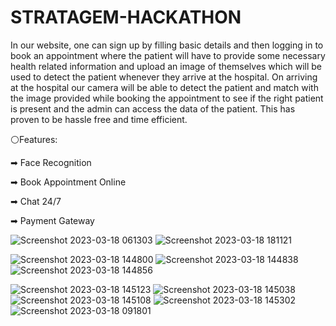 # STRATAGEM-HACKATHON
In our website, one can sign up by filling basic details and then logging in to
book an appointment where the patient will have to provide some
necessary health related information and upload an image of themselves
which will be used to detect the patient whenever they arrive at the
hospital. On arriving at the hospital our camera will be able to detect the
patient and match with the image provided while booking the
appointment to see if the right patient is present and the admin can access
the data of the patient. This has proven to be hassle free and time efficient.


⚪Features:


➡ Face Recognition


➡ Book Appointment Online


➡ Chat 24/7


➡ Payment Gateway


![Screenshot 2023-03-18 061303](https://user-images.githubusercontent.com/120780784/226074049-56619f54-f56a-4863-bfb8-611179517d9d.png)
![Screenshot 2023-03-18 181121](https://user-images.githubusercontent.com/120780784/226106744-9d3d9e22-3443-4561-9e27-2f4beee8f37d.png)




![Screenshot 2023-03-18 144800](https://user-images.githubusercontent.com/120780784/226096851-6706d46d-0155-474a-9430-b95c9a101ce5.png)
![Screenshot 2023-03-18 144838](https://user-images.githubusercontent.com/120780784/226097085-d88c9bad-630a-4c06-a819-01994c77532b.png)
![Screenshot 2023-03-18 144856](https://user-images.githubusercontent.com/120780784/226097235-912fde52-66f1-41d9-b308-54a5bbd7f8ad.png)

![Screenshot 2023-03-18 145123](https://user-images.githubusercontent.com/120780784/226097093-67a296c7-d1b5-4533-9469-800486d62699.png)
![Screenshot 2023-03-18 145038](https://user-images.githubusercontent.com/120780784/226097100-1ee5faa9-7641-4d1b-88a8-8fe060a20cff.png)
![Screenshot 2023-03-18 145108](https://user-images.githubusercontent.com/120780784/226097104-fd249fb4-a58b-461b-90a9-26c785d52d45.png)
![Screenshot 2023-03-18 145302](https://user-images.githubusercontent.com/120780784/226097107-a16153d6-f634-42c3-b145-9fbcee7b59fe.png)
![Screenshot 2023-03-18 091801](https://user-images.githubusercontent.com/120780784/226097110-dfabffa4-7b00-4046-81d5-1b4aaf879e7f.png)
